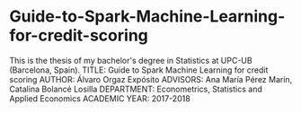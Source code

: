 # Guide-to-Spark-Machine-Learning-for-credit-scoring
This is the thesis of my bachelor's degree in Statistics at UPC-UB (Barcelona, Spain).
TITLE: Guide to Spark Machine Learning for credit scoring
AUTHOR: Álvaro Orgaz Expósito
ADVISORS: Ana María Pérez Marín, Catalina Bolancé Losilla
DEPARTMENT: Econometrics, Statistics and Applied Economics
ACADEMIC YEAR: 2017-2018
